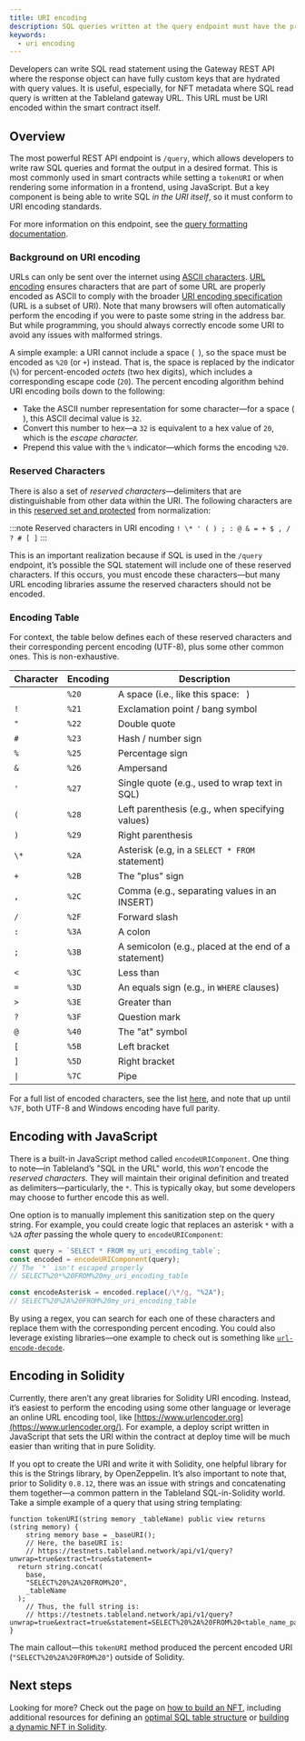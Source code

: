 ```yaml
---
title: URI encoding
description: SQL queries written at the query endpoint must have the proper encoding.
keywords:
  - uri encoding
---
```


Developers can write SQL read statement using the Gateway REST API where the response object can have fully custom keys that are hydrated with query values. It is useful, especially, for NFT metadata where SQL read query is written at the Tableland gateway URL. This URL must be URI encoded within the smart contract itself.

## Overview

The most powerful REST API endpoint is `/query`, which allows developers to write raw SQL queries and format the output in a desired format. This is most commonly used in smart contracts while setting a `tokenURI` or when rendering some information in a frontend, using JavaScript. But a key component is being able to write SQL _in the URI itself_, so it must conform to URI encoding standards.

For more information on this endpoint, see the [query formatting documentation](/validator/api/query-formatting).

### Background on URI encoding

URLs can only be sent over the internet using [ASCII characters](https://www.w3schools.com/charsets/ref_html_ascii.asp). [URL encoding](https://en.wikipedia.org/wiki/Percent-encoding) ensures characters that are part of some URL are properly encoded as ASCII to comply with the broader [URI encoding specification](https://datatracker.ietf.org/doc/html/rfc3986) (URL is a subset of URI). Note that many browsers will often automatically perform the encoding if you were to paste some string in the address bar. But while programming, you should always correctly encode some URI to avoid any issues with malformed strings.

A simple example: a URI cannot include a space (` `), so the space must be encoded as `%20` (or `+`) instead. That is, the space is replaced by the indicator (`%`) for percent-encoded _octets_ (two hex digits), which includes a corresponding escape code (`20`). The percent encoding algorithm behind URI encoding boils down to the following:

- Take the ASCII number representation for some character—for a space (` `), this ASCII decimal value is `32`.
- Convert this number to hex—a `32` is equivalent to a hex value of `20`, which is the _escape character._
- Prepend this value with the `%` indicator—which forms the encoding `%20`.

### Reserved Characters

There is also a set of _reserved characters_—delimiters that are distinguishable from other data within the URI. The following characters are in this [reserved set and protected](https://datatracker.ietf.org/doc/html/rfc3986#page-13) from normalization:

:::note Reserved characters in URI encoding
`! \* ' ( ) ; : @ & = + $ , / ? # [ ]`
:::

This is an important realization because if SQL is used in the `/query` endpoint, it’s possible the SQL statement will include one of these reserved characters. If this occurs, you must encode these characters—but many URL encoding libraries assume the reserved characters should not be encoded.

### Encoding Table

For context, the table below defines each of these reserved characters and their corresponding percent encoding (UTF-8), plus some other common ones. This is non-exhaustive.

| Character | Encoding | Description                                          |
| --------- | -------- | ---------------------------------------------------- |
| &nbsp;    | `%20`    | A space (i.e., like this space: <code>&nbsp;</code>) |
| `!`       | `%21`    | Exclamation point / bang symbol                      |
| `"`       | `%22`    | Double quote                                         |
| `#`       | `%23`    | Hash / number sign                                   |
| `%`       | `%25`    | Percentage sign                                      |
| `&`       | `%26`    | Ampersand                                            |
| `'`       | `%27`    | Single quote (e.g., used to wrap text in SQL)        |
| `(`       | `%28`    | Left parenthesis (e.g., when specifying values)      |
| `)`       | `%29`    | Right parenthesis                                    |
| `\*`      | `%2A`    | Asterisk (e.g, in a `SELECT * FROM` statement)       |
| `+`       | `%2B`    | The "plus" sign                                      |
| `,`       | `%2C`    | Comma (e.g., separating values in an INSERT)         |
| `/`       | `%2F`    | Forward slash                                        |
| `:`       | `%3A`    | A colon                                              |
| `;`       | `%3B`    | A semicolon (e.g., placed at the end of a statement) |
| `<`       | `%3C`    | Less than                                            |
| `=`       | `%3D`    | An equals sign (e.g., in `WHERE` clauses)            |
| `>`       | `%3E`    | Greater than                                         |
| `?`       | `%3F`    | Question mark                                        |
| `@`       | `%40`    | The "at" symbol                                      |
| `[`       | `%5B`    | Left bracket                                         |
| `]`       | `%5D`    | Right bracket                                        |
| `\|`      | `%7C`    | Pipe                                                 |

For a full list of encoded characters, see the list [here](https://www.w3schools.com/tags/ref_urlencode.ASP), and note that up until `%7F`, both UTF-8 and Windows encoding have full parity.

## Encoding with JavaScript

There is a built-in JavaScript method called `encodeURIComponent`. One thing to note—in Tableland’s "SQL in the URL" world, this _won’t_ encode the _reserved characters._ They will maintain their original definition and treated as delimiters—particularly, the `*`. This is typically okay, but some developers may choose to further encode this as well.

One option is to manually implement this sanitization step on the query string. For example, you could create logic that replaces an asterisk `*` with a `%2A` _after_ passing the whole query to `encodeURIComponent`:

```jsx
const query = `SELECT * FROM my_uri_encoding_table`;
const encoded = encodeURIComponent(query);
// The `*` isn't escaped properly
// SELECT%20*%20FROM%20my_uri_encoding_table

const encodeAsterisk = encoded.replace(/\*/g, "%2A");
// SELECT%20%2A%20FROM%20my_uri_encoding_table
```

By using a regex, you can search for each one of these characters and replace them with the corresponding percent encoding. You could also leverage existing libraries—one example to check out is something like [`url-encode-decode`](https://github.com/tiaanduplessis/url-encode-decode).

## Encoding in Solidity

Currently, there aren’t any great libraries for Solidity URI encoding. Instead, it’s easiest to perform the encoding using some other language or leverage an online URL encoding tool, like [https://www.urlencoder.org](https://www.urlencoder.org/). For example, a deploy script written in JavaScript that sets the URI within the contract at deploy time will be much easier than writing that in pure Solidity.

If you opt to create the URI and write it with Solidity, one helpful library for this is the Strings library, by OpenZeppelin. It’s also important to note that, prior to Solidity `0.8.12`, there was an issue with strings and concatenating them together—a common pattern in the Tableland SQL-in-Solidity world. Take a simple example of a query that using string templating:

```solidity
function tokenURI(string memory _tableName) public view returns (string memory) {
	string memory base = _baseURI();
	// Here, the baseURI is:
	// https://testnets.tableland.network/api/v1/query?unwrap=true&extract=true&statement=
  return string.concat(
    base,
    "SELECT%20%2A%20FROM%20",
    _tableName
  );
	// Thus, the full string is:
	// https://testnets.tableland.network/api/v1/query?unwrap=true&extract=true&statement=SELECT%20%2A%20FROM%20<table_name_param>
}
```

The main callout—this `tokenURI` method produced the percent encoded URI (`"SELECT%20%2A%20FROM%20"`) outside of Solidity.

## Next steps

Looking for more? Check out the page on [how to build an NFT](/playbooks/concepts/how-to-build-an-nft), including additional resources for defining an [optimal SQL table structure](/playbooks/concepts/nft-metadata) or [building a dynamic NFT in Solidity](/tutorials/dynamic-nft-solidity).
